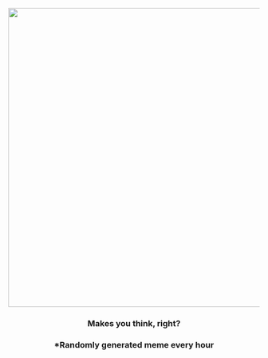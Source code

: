 <p align="center">
        <img src="https://i.redd.it/wbqyt7too1f91.jpg" width="600" height="600">
        </p>
        <h3 align="center">Makes you think, right?</h3>
        <h3 align="center">*Randomly generated meme every hour</h3>
    